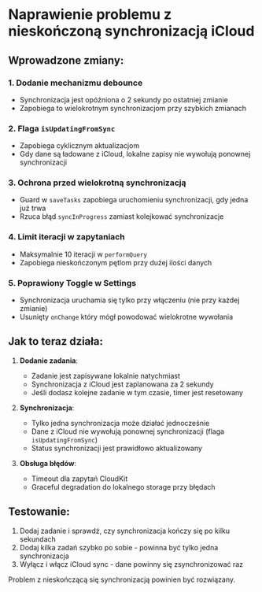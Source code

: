 # Naprawienie problemu z nieskończoną synchronizacją iCloud

## Wprowadzone zmiany:

### 1. **Dodanie mechanizmu debounce**
- Synchronizacja jest opóźniona o 2 sekundy po ostatniej zmianie
- Zapobiega to wielokrotnym synchronizacjom przy szybkich zmianach

### 2. **Flaga `isUpdatingFromSync`**
- Zapobiega cyklicznym aktualizacjom
- Gdy dane są ładowane z iCloud, lokalne zapisy nie wywołują ponownej synchronizacji

### 3. **Ochrona przed wielokrotną synchronizacją**
- Guard w `saveTasks` zapobiega uruchomieniu synchronizacji, gdy jedna już trwa
- Rzuca błąd `syncInProgress` zamiast kolejkować synchronizacje

### 4. **Limit iteracji w zapytaniach**
- Maksymalnie 10 iteracji w `performQuery`
- Zapobiega nieskończonym pętlom przy dużej ilości danych

### 5. **Poprawiony Toggle w Settings**
- Synchronizacja uruchamia się tylko przy włączeniu (nie przy każdej zmianie)
- Usunięty `onChange` który mógł powodować wielokrotne wywołania

## Jak to teraz działa:

1. **Dodanie zadania**:
   - Zadanie jest zapisywane lokalnie natychmiast
   - Synchronizacja z iCloud jest zaplanowana za 2 sekundy
   - Jeśli dodasz kolejne zadanie w tym czasie, timer jest resetowany

2. **Synchronizacja**:
   - Tylko jedna synchronizacja może działać jednocześnie
   - Dane z iCloud nie wywołują ponownej synchronizacji (flaga `isUpdatingFromSync`)
   - Status synchronizacji jest prawidłowo aktualizowany

3. **Obsługa błędów**:
   - Timeout dla zapytań CloudKit
   - Graceful degradation do lokalnego storage przy błędach

## Testowanie:

1. Dodaj zadanie i sprawdź, czy synchronizacja kończy się po kilku sekundach
2. Dodaj kilka zadań szybko po sobie - powinna być tylko jedna synchronizacja
3. Wyłącz i włącz iCloud sync - dane powinny się zsynchronizować raz

Problem z nieskończącą się synchronizacją powinien być rozwiązany.